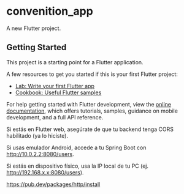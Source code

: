 # convenition_app

A new Flutter project.

## Getting Started

This project is a starting point for a Flutter application.

A few resources to get you started if this is your first Flutter project:

- [Lab: Write your first Flutter app](https://docs.flutter.dev/get-started/codelab)
- [Cookbook: Useful Flutter samples](https://docs.flutter.dev/cookbook)

For help getting started with Flutter development, view the
[online documentation](https://docs.flutter.dev/), which offers tutorials,
samples, guidance on mobile development, and a full API reference.

Si estás en Flutter web, asegúrate de que tu backend tenga CORS habilitado (ya lo hiciste).

Si usas emulador Android, accede a tu Spring Boot con http://10.0.2.2:8080/users.

Si estás en dispositivo físico, usa la IP local de tu PC (ej. http://192.168.x.x:8080/users).


https://pub.dev/packages/http/install